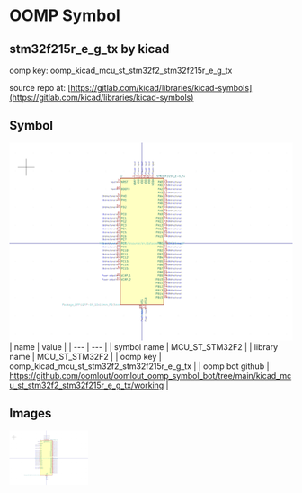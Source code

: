 # OOMP Symbol  
## stm32f215r_e_g_tx  by kicad  
  
oomp key: oomp_kicad_mcu_st_stm32f2_stm32f215r_e_g_tx  
  
source repo at: [https://gitlab.com/kicad/libraries/kicad-symbols](https://gitlab.com/kicad/libraries/kicad-symbols)  
## Symbol  
  
[![working.png](working_600.png)](working.png)  
| name | value | 
| --- | --- | 
| symbol name | MCU_ST_STM32F2 | 
| library name | MCU_ST_STM32F2 | 
| oomp key | oomp_kicad_mcu_st_stm32f2_stm32f215r_e_g_tx | 
| oomp bot github | https://github.com/oomlout/oomlout_oomp_symbol_bot/tree/main/kicad_mcu_st_stm32f2_stm32f215r_e_g_tx/working | 
## Images  
  
[![working.png](working_140.png)](working.png)  
